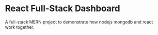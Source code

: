 # React Full-Stack Dashboard

A full-stack MERN project to demonstrate how nodejs mongodb and react work together.
